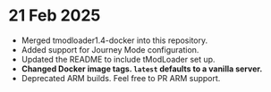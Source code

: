 # 21 Feb 2025

+ Merged tmodloader1.4-docker into this repository.
+ Added support for Journey Mode configuration.
+ Updated the README to include tModLoader set up.
+ **Changed Docker image tags. `latest` defaults to a vanilla server.**
+ Deprecated ARM builds. Feel free to PR ARM support.

